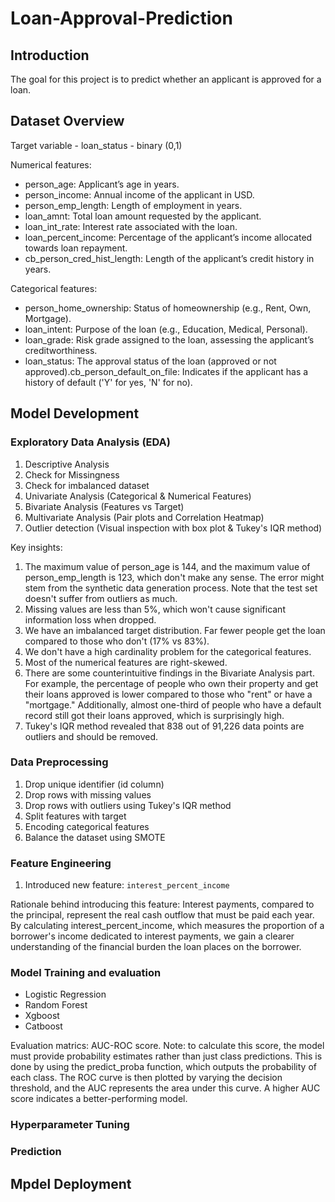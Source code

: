 # Loan-Approval-Prediction

## Introduction

The goal for this project is to predict whether an applicant is approved for a loan. 

## Dataset Overview

Target variable - loan_status - binary (0,1)

Numerical features:

- person_age: Applicant’s age in years.
- person_income: Annual income of the applicant in USD.
- person_emp_length: Length of employment in years.
- loan_amnt: Total loan amount requested by the applicant.
- loan_int_rate: Interest rate associated with the loan.
- loan_percent_income: Percentage of the applicant’s income allocated towards loan repayment.
- cb_person_cred_hist_length: Length of the applicant’s credit history in years.

Categorical features:

- person_home_ownership: Status of homeownership (e.g., Rent, Own, Mortgage).
- loan_intent: Purpose of the loan (e.g., Education, Medical, Personal).
- loan_grade: Risk grade assigned to the loan, assessing the applicant’s creditworthiness.
- loan_status: The approval status of the loan (approved or not approved).cb_person_default_on_file: Indicates if the applicant has a history of default ('Y' for yes, 'N' for no).

## Model Development

### Exploratory Data Analysis (EDA)

1. Descriptive Analysis
2. Check for Missingness
3. Check for imbalanced dataset
4. Univariate Analysis (Categorical & Numerical Features)
5. Bivariate Analysis (Features vs Target)
6. Multivariate Analysis (Pair plots and Correlation Heatmap)
7. Outlier detection (Visual inspection with box plot & Tukey's IQR method)

Key insights:
1. The maximum value of person_age is 144, and the maximum value of person_emp_length is 123, which don't make any sense. The error might stem from the synthetic data generation process. Note that the test set doesn't suffer from outliers as much.
2. Missing values are less than 5%, which won't cause significant information loss when dropped.
3. We have an imbalanced target distribution. Far fewer people get the loan compared to those who don't (17% vs 83%).
4. We don't have a high cardinality problem for the categorical features.
5. Most of the numerical features are right-skewed.
6. There are some counterintuitive findings in the Bivariate Analysis part. For example, the percentage of people who own their property and get their loans approved is lower compared to those who "rent" or have a "mortgage." Additionally, almost one-third of people who have a default record still got their loans approved, which is surprisingly high. 
7. Tukey's IQR method revealed that 838 out of 91,226 data points are outliers and should be removed.

### Data Preprocessing

1. Drop unique identifier (id column)
2. Drop rows with missing values
3. Drop rows with outliers using Tukey's IQR method
4. Split features with target
5. Encoding categorical features
6. Balance the dataset using SMOTE

### Feature Engineering

1. Introduced new feature: `interest_percent_income`

Rationale behind introducing this feature: Interest payments, compared to the principal, represent the real cash outflow that must be paid each year. By calculating interest_percent_income, which measures the proportion of a borrower's income dedicated to interest payments, we gain a clearer understanding of the financial burden the loan places on the borrower. 

### Model Training and evaluation

- Logistic Regression
- Random Forest
- Xgboost
- Catboost

Evaluation matrics: AUC-ROC score. 
Note: to calculate this score, the model must provide probability estimates rather than just class predictions. This is done by using the predict_proba function, which outputs the probability of each class. The ROC curve is then plotted by varying the decision threshold, and the AUC represents the area under this curve. A higher AUC score indicates a better-performing model.

### Hyperparameter Tuning


### Prediction



## Mpdel Deployment